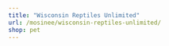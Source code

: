 ```yaml
---
title: "Wisconsin Reptiles Unlimited"
url: /mosinee/wisconsin-reptiles-unlimited/
shop: pet
---
```

